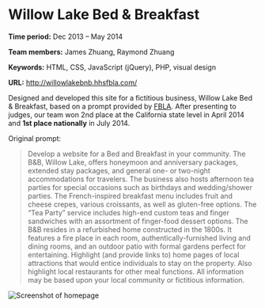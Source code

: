 # Willow Lake Bed & Breakfast

**Time period:** Dec 2013 – May 2014

**Team members:** James Zhuang, Raymond Zhuang

**Keywords:** HTML, CSS, JavaScript (jQuery), PHP, visual design

**URL:** <http://willowlakebnb.hhsfbla.com/>

Designed and developed this site for a fictitious business, Willow Lake Bed & Breakfast, based on a prompt provided by [FBLA](https://www.fbla-pbl.org/fbla/competitive-events/). After presenting to judges, our team won 2nd place at the California state level in April 2014 and **1st place nationally** in July 2014.

Original prompt:
> Develop a website for a Bed and Breakfast in your community. The B&B, Willow Lake, offers honeymoon and anniversary packages, extended stay packages, and general one- or two-night accommodations for travelers. The business also hosts afternoon tea parties for special occasions such as birthdays and wedding/shower parties. The French-inspired breakfast menu includes fruit and cheese crepes, various croissants, as well as gluten-free options. The “Tea Party” service includes high-end custom teas and finger sandwiches with an assortment of finger-food dessert options. The B&B resides in a refurbished home constructed in the 1800s. It features a fire place in each room, authentically-furnished living and dining rooms, and an outdoor patio with formal gardens perfect for entertaining. Highlight (and provide links to) home pages of local attractions that would entice individuals to stay on the property. Also highlight local restaurants for other meal functions. All information may be based upon your local community or fictitious information.


![Screenshot of homepage](willowlakebnb/home.png)

